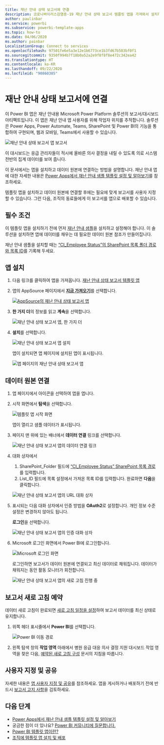 ```yaml
---
title: 재난 안내 상태 보고서에 연결
description: 코로나바이러스감염증-19 재난 안내 상태 보고서 템플릿 앱을 가져와서 설치하고 데이터에 연결하는 방법
author: paulinbar
ms.service: powerbi
ms.subservice: powerbi-template-apps
ms.topic: how-to
ms.date: 04/06/2020
ms.author: painbar
LocalizationGroup: Connect to services
ms.openlocfilehash: 97501fe6e5a3e12e1b6773ce1b3fd67b503bf0f1
ms.sourcegitcommit: 9350f994b7f18b0a52a2e9f8f8f8e472c342ea42
ms.translationtype: HT
ms.contentlocale: ko-KR
ms.lasthandoff: 09/22/2020
ms.locfileid: "90860305"
---
```

# <a name="connect-to-the-crisis-communication-presence-report"></a>재난 안내 상태 보고서에 연결

이 Power BI 앱은 재난 안내용 Microsoft Power Platform 솔루션의 보고서/대시보드 아티팩트입니다. 이 앱은 재난 안내 앱 사용자를 위해 작업자 위치를 추적합니다. 솔루션은 Power Apps, Power Automate, Teams, SharePoint 및 Power BI의 기능을 통합하여 구현되며, 웹과 모바일, Teams에서 사용할 수 있습니다.

![재난 안내 상태 보고서 앱 보고서](media/service-connect-to-crisis-communication-presence-report/service-crisis-communication-presence-report.png)

이 대시보드는 응급 관리자들이 적시에 올바른 의사 결정을 내릴 수 있도록 의료 시스템 전반의 집계 데이터를 보여 줍니다.

이 문서에서는 앱을 설치하고 데이터 원본에 연결하는 방법을 설명합니다. 재난 안내 앱에 대한 자세한 내용은 [Power Apps에서 재난 안내 샘플 템플릿 설정 및 알아보기](/powerapps/maker/canvas-apps/sample-crisis-communication-app)를 참조하세요.

템플릿 앱을 설치하고 데이터 원본에 연결할 후에는 필요에 맞게 보고서를 사용자 지정할 수 있습니다. 그런 다음, 조직의 동료들에게 이 보고서를 앱으로 배포할 수 있습니다.

## <a name="prerequisites"></a>필수 조건

이 템플릿 앱을 설치하기 전에 먼저 [재난 안내 샘플](/powerapps/maker/canvas-apps/sample-crisis-communication-app)을 설치하고 설정해야 합니다. 이 솔루션을 설치하면 앱에 데이터를 채우는 데 필요한 데이터 원본 참조가 만들어집니다.

재난 안내 샘플을 설치할 때는 [“CI_Employee Status”의 SharePoint 목록 폴더 경로와 목록 ID](/powerapps/maker/canvas-apps/sample-crisis-communication-app#monitor-office-absences-with-power-bi)를 기록해 두세요.

## <a name="install-the-app"></a>앱 설치

1. 다음 링크를 클릭하여 앱을 가져옵니다. [재난 안내 상태 보고서 템플릿 앱](https://appsource.microsoft.com/en-us/product/power-bi/pbi-contentpacks.crisiscomms)

1. 앱의 AppSource 페이지에서 [**지금 가져오기**](https://appsource.microsoft.com/en-us/product/power-bi/pbi-contentpacks.crisiscomms)를 선택합니다.

    [![AppSource의 재난 안내 상태 보고서 앱](media/service-connect-to-crisis-communication-presence-report/service-crisis-communication-presence-report-app-appsource-get-it-now.png)](https://appsource.microsoft.com/en-us/product/power-bi/pbi-contentpacks.crisiscomms)

1. **한 가지 더**의 정보를 읽고 **계속**을 선택합니다.

    ![재난 안내 상태 보고서 앱, 한 가지 더](media/service-connect-to-crisis-communication-presence-report/service-crisis-communication-presence-report-1-more-thing.png)

1. **설치**를 선택합니다. 

    ![재난 안내 상태 보고서 앱 설치](media/service-connect-to-crisis-communication-presence-report/service-crisis-communication-presence-report-select-install.png)

    앱이 설치되면 앱 페이지에 설치된 앱이 표시됩니다.

   ![앱 페이지의 재난 안내 상태 보고서 앱](media/service-connect-to-crisis-communication-presence-report/service-crisis-communication-presence-report-app-apps-page-icon.png)

## <a name="connect-to-data-sources"></a>데이터 원본 연결 

1. 앱 페이지에서 아이콘을 선택하여 앱을 엽니다.

1. 시작 화면에서 **탐색**을 선택합니다.

   ![템플릿 앱 시작 화면](media/service-connect-to-crisis-communication-presence-report/service-crisis-communication-presence-report-app-splash-screen.png)

   앱이 열리고 샘플 데이터가 표시됩니다.

1. 페이지 맨 위에 있는 배너에서 **데이터 연결** 링크를 선택합니다.

   ![재난 안내 상태 보고서 앱의 데이터 연결 링크](media/service-connect-to-crisis-communication-presence-report/service-crisis-communication-presence-report-app-connect-data.png)

1. 대화 상자에서
   1. SharePoint_Folder 필드에 [“CI_Employee Status” SharePoint 목록 경로](/powerapps/maker/canvas-apps/sample-crisis-communication-app#monitor-office-absences-with-power-bi)를 입력합니다.
   1. List_ID 필드에 목록 설정에서 가져온 목록 ID를 입력합니다. 완료하면 **다음**을 클릭합니다.

   ![재난 안내 상태 보고서 앱의 URL 대화 상자](media/service-connect-to-crisis-communication-presence-report/service-crisis-communication-presence-report-app-url-dialog.png)

1. 표시되는 다음 대화 상자에서 인증 방법을 **OAuth2**로 설정합니다. 개인 정보 수준 설정은 변경하지 않아도 됩니다.

   **로그인**을 선택합니다.

   ![재난 안내 상태 보고서 앱의 인증 대화 상자](media/service-connect-to-crisis-communication-presence-report/service-crisis-communication-presence-report-app-authentication-dialog.png)

1. Microsoft 로그인 화면에서 Power BI에 로그인합니다.

   ![Microsoft 로그인 화면](media/service-connect-to-crisis-communication-presence-report/service-crisis-communication-presence-report-app-microsoft-login.png)

   로그인하면 보고서가 데이터 원본에 연결되고 최신 데이터로 채워집니다. 데이터가 채워지는 동안 활동 모니터가 회전합니다.

   ![재난 안내 상태 보고서 앱의 새로 고침 진행 중](media/service-connect-to-crisis-communication-presence-report/service-crisis-communication-presence-report-app-refresh-monitor.png)

## <a name="schedule-report-refresh"></a>보고서 새로 고침 예약

데이터 새로 고침이 완료되면 [새로 고침 일정을 설정](../connect-data/refresh-scheduled-refresh.md)하여 보고서 데이터를 최신 상태로 유지합니다.

1. 위쪽 헤더 표시줄에서 **Power BI**를 선택합니다.

   ![Power BI 이동 경로](media/service-connect-to-crisis-communication-presence-report/service-crisis-communication-presence-report-app-powerbi-breadcrumb.png)

1. 왼쪽 탐색 창의 **작업 영역** 아래에서 병원 응급 대응 의사 결정 지원 대시보드 작업 영역을 찾은 다음, [예약된 새로 고침 구성](../connect-data/refresh-scheduled-refresh.md) 문서의 지침을 따릅니다.

## <a name="customize-and-share"></a>사용자 지정 및 공유

자세한 내용은 [앱 사용자 지정 및 공유](../connect-data/service-template-apps-install-distribute.md#customize-and-share-the-app)를 참조하세요. 앱을 게시하거나 배포하기 전에 반드시 [보고서 고지 사항](../create-reports/sample-covid-19-us.md#disclaimers)을 검토하세요.

## <a name="next-steps"></a>다음 단계
* [Power Apps에서 재난 안내 샘플 템플릿 설정 및 알아보기](/powerapps/maker/canvas-apps/sample-crisis-communication-app)
* 궁금한 점이 더 있나요? [Power BI 커뮤니티에 질문합니다.](https://community.powerbi.com/)
* [Power BI 템플릿 앱이란?](../connect-data/service-template-apps-overview.md)
* [조직에 템플릿 앱 설치 및 배포](../connect-data/service-template-apps-install-distribute.md)